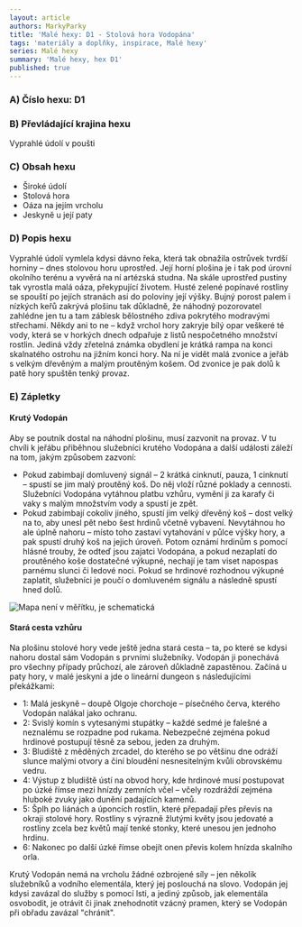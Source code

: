 ```yaml
---
layout: article
authors: MarkyParky
title: 'Malé hexy: D1 - Stolová hora Vodopána'
tags: 'materiály a doplňky, inspirace, Malé hexy'
series: Malé hexy
summary: 'Malé hexy, hex D1'
published: true
---
```


### A) Číslo hexu: D1
  
### B) Převládající krajina hexu

Vyprahlé údolí v poušti

### C) Obsah hexu

- Široké údolí  
- Stolová hora  
- Oáza na jejím vrcholu  
- Jeskyně u její paty

### D) Popis hexu

Vyprahlé údolí vymlela kdysi dávno řeka, která tak obnažila ostrůvek tvrdší horniny – dnes stolovou horu uprostřed. Její horní plošina je i tak pod úrovní okolního terénu a vyvěrá na ní artézská studna. Na skále uprostřed pustiny tak vyrostla malá oáza, překypující životem. Husté zelené popínavé rostliny se spouští po jejích stranách asi do poloviny její výšky. Bujný porost palem i nízkých keřů zakrývá plošinu tak důkladně, že náhodný pozorovatel zahlédne jen tu a tam záblesk bělostného zdiva pokrytého modravými střechami. Někdy ani to ne – když vrchol hory zakryje bílý opar veškeré té vody, která se v horkých dnech odpařuje z listů nespočetného množství rostlin. Jediná vždy zřetelná známka obydlení je krátká rampa na konci skalnatého ostrohu na jižním konci hory. Na ní je vidět malá zvonice a jeřáb s velkým dřevěným a malým proutěným košem. Od zvonice je pak dolů k patě hory spuštěn tenký provaz.
 
### E) Zápletky  

#### Krutý Vodopán
Aby se poutník dostal na náhodní plošinu, musí zazvonit na provaz. V tu chvíli k jeřábu přiběhnou služebníci krutého Vodopána a další události záleží na tom, jakým způsobem zazvoní:  
- Pokud zabimbají domluvený signál – 2 krátká cinknutí, pauza, 1 cinknutí – spustí se jim malý proutěný koš. Do něj vloží různé poklady a cennosti. Služebníci Vodopána vytáhnou platbu vzhůru, vymění ji za karafy či vaky s malým množstvím vody a spustí je zpět.  
- Pokud zabimbají cokoliv jiného, spustí jim velký dřevěný koš – dost velký na to, aby unesl pět nebo šest hrdinů včetně vybavení. Nevytáhnou ho ale úplně nahoru – místo toho zastaví vytahování v půlce výšky hory, a pak spustí druhý koš na jejich úroveň. Potom oznámí hrdinům s pomocí hlásné trouby, že odteď jsou zajatci Vodopána, a pokud nezaplatí do proutěného koše dostatečné výkupné, nechají je tam viset napospas parnému slunci či ledové noci. Pokud se hrdinové rozhodnou výkupné zaplatit, služebníci je poučí o domluveném signálu a následně spustí hned dolů.

![Mapa není v měřítku, je schematická]({{site.baseurl}}/82/Hex.png)

#### Stará cesta vzhůru
Na plošinu stolové hory vede ještě jedna stará cesta – ta, po které se kdysi nahoru dostal sám Vodopán s prvními služebníky. Vodopán ji ponechává pro všechny případy průchozí, ale zároveň důkladně zapastěnou. Začíná u paty hory, v malé jeskyni a jde o lineární dungeon s následujícími překážkami:
- 1: Malá jeskyně – doupě Olgoje chorchoje – písečného červa, kterého Vodopán nalákal jako ochranu.  
- 2: Svislý komín s vytesanými stupátky – každé sedmé je falešné a neznalému se rozpadne pod rukama. Nebezpečné zejména pokud hrdinové postupují těsně za sebou, jeden za druhým.  
- 3: Bludiště z měděných zrcadel, do kterého se po většinu dne odráží slunce malými otvory a činí bloudění nesnesitelným kvůli obrovskému vedru.  
- 4: Výstup z bludiště ústí na obvod hory, kde hrdinové musí postupovat po úzké římse mezi hnízdy zemních včel – včely rozdráždí zejména hluboké zvuky jako dunění padajících kamenů.  
- 5: Šplh po liánách a úponcích rostlin, které přepadají přes převis na okraji stolové hory. Rostliny s výrazně žlutými květy jsou jedovaté a rostliny zcela bez květů mají tenké stonky, které unesou jen jednoho hrdinu.  
- 6: Nakonec po další úzké římse obejít onen převis kolem hnízda skalního orla.

Krutý Vodopán nemá na vrcholu žádné ozbrojené síly – jen několik služebníků a vodního elementála, který jej poslouchá na slovo. Vodopán jej kdysi zavázal do služby s pomocí lsti, a jediný způsob, jak elementála osvobodit, je otrávit či jinak znehodnotit vzácný pramen, který se Vodopán při obřadu zavázal "chránit".